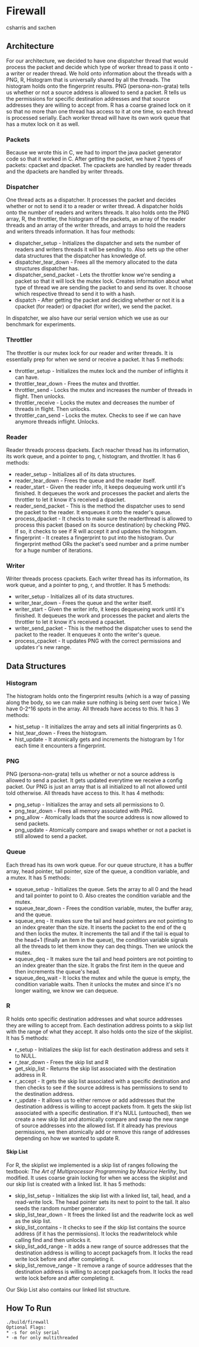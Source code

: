 # Firewall
csharris and sxchen

## Architecture 
For our architecture, we decided to have one dispatcher thread that would process the packet and decide which type of worker thread to pass it onto - a writer or reader thread. We hold onto information about the threads with a PNG, R, Histogram that is universally shared by all the threads. The histogram holds onto the fingerprint results. PNG (persona-non-grata) tells us whether or not a source address is allowed to send a packet. R tells us the permissions for specific destination addresses and that source addresses they are willing to accept from. R has a coarse grained lock on it so that no more than one thread has access to it at one time, so each thread is processed serially. Each worker thread will have its own work queue that has a mutex lock on it as well.

### Packets
Because we wrote this in C, we had to import the java packet generator code so that it worked in C. After getting the packet, we have 2 types of packets: cpacket and dpacket. The cpackets are handled by reader threads and the dpackets are handled by writer threads.

### Dispatcher
One thread acts as a dispatcher. It processes the packet and decides whether or not to send it to a reader or writer thread. A dispatcher holds onto the number of readers and writers threads. It also holds onto the PNG array, R, the throttler, the histogram of the packets, an array of the reader threads and an array of the writer threads, and arrays to hold the readers and writers threads information.
It has four methods:
* dispatcher_setup - Initializes the dispatcher and sets the number of readers and writers threads it will be sending to. Also sets up the other data structures that the dispatcher has knowledge of.  
* dispatcher_tear_down - Frees all the memory allocated to the data structures dispatcher has. 
* dispatcher_send_packet - Lets the throttler know we're sending a packet so that it will lock the mutex lock. Creates information about what type of thread we are sending the packet to and send its over. It choose which respective thread to send it to with a hash.
* dispatch - After getting the packet and deciding whether or not it is a cpacket (for reader) or dpacket (for writer), we send the packet. 

In dispatcher, we also have our serial version which we use as our benchmark for experiments.

### Throttler
The throttler is our mutex lock for our reader and writer threads. It is essentially prep for when we send or receive a packet. 
It has 5 methods:
* throttler_setup - Initializes the mutex lock and the number of inflights it can have.
* throttler_tear_down - Frees the mutex and throttler.
* throttler_send - Locks the mutex and increases the number of threads in flight. Then unlocks.
* throttler_receive - Locks the mutex and decreases the number of threads in flight. Then unlocks.
* throttler_can_send - Locks the mutex. Checks to see if we can have anymore threads inflight. Unlocks.

### Reader
Reader threads process dpackets. Each reacher thread has its information, its work queue, and a pointer to png, r, histogram, and throttler. It has 6 methods:
* reader_setup - Initializes all of its data structures.
* reader_tear_down - Frees the queue and the reader itself.
* reader_start - Given the reader info, it keeps dequeuing work until it's finished. It dequeues the work and processes the packet and alerts the throttler to let it know it's received a dpacket. 
* reader_send_packet - This is the method the dispatcher uses to send the packet to the reader. It enqueues it onto the reader's queue.
* process_dpacket - It checks to make sure the readerthread is allowed to process this packet (based on its source destination) by checking PNG. If so, it checks to see if R will accept it and updates the histogram. 
* fingerprint - It creates a fingerprint to put into the histogram. Our fingerprint method ORs the packet's seed number and a prime number for a huge number of iterations.

### Writer
Writer threads process cpackets. Each writer thread has its information, its work queue, and a pointer to png, r, and throttler. It has 5 methods:
* writer_setup - Initializes all of its data structures.  
* writer_tear_down - Frees the queue and the writer itself.
* writer_start - Given the writer info, it keeps dequeueing work until it's finished. It dequeues the work and processes the packet and alerts the throttler to let it know it's received a cpacket.
* writer_send_packet - This is the method the dispatcher uses to send the packet to the reader. It enqueues it onto the writer's queue.
* process_cpacket - It updates PNG with the correct permissions and updates r's new range.  

## Data Structures
### Histogram
The histogram holds onto the fingerprint results (which is a way of passing along the body, so we can make sure nothing is being sent over twice.) We have 0-2^16 spots in the array. All threads have access to this. It has 3 methods:
* hist_setup - It initializes the array and sets all initial fingerprints as 0.
* hist_tear_down - Frees the histogram.
* hist_update - It atomically gets and increments the histogram by 1 for each time it encounters a fingerprint. 

### PNG
PNG (persona-non-grata) tells us whether or not a source address is allowed to send a packet. It gets updated everytime we receive a config packet. Our PNG is just an array that is all initialized to all not allowed until told otherwise. All threads have access to this. It has 4 methods:
* png_setup - Initializes the array and sets all permissions to 0.
* png_tear_down - Frees all memory associated with PNG.
* png_allow - Atomically loads that the source address is now allowed to send packets.
* png_update - Atomically compare and swaps whether or not a packet is still allowed to send a packet.

### Queue
Each thread has its own work queue. For our queue structure, it has a buffer array, head pointer, tail pointer, size of the queue, a condition variable, and a mutex. It has 5 methods:
* squeue_setup - Initializes the queue. Sets the array to all 0 and the head and tail pointer to point to 0. Also creates the condition variable and the mutex. 
* squeue_tear_down - Frees the condition variable, mutex, the buffer aray, and the queue.
* squeue_enq - It makes sure the tail and head pointers are not pointing to an index greater than the size. It inserts the packet to the end of the q and then locks the mutex. It increments the tail and if the tail is equal to the head+1 (finally an item in the queue), the condition variable signals all the threads to let them know they can deq things. Then we unlock the mutex.
* squeue_deq - It makes sure the tail and head pointers are not pointing to an index greater than the size. It grabs the first item in the queue and then increments the queue's head. 
* squeue_deq_wait - It locks the mutex and while the queue is empty, the condition variable waits. Then it unlocks the mutex and since it's no longer waiting, we know we can dequeue. 

### R
R holds onto specific destination addresses and what source addresses they are willing to accept from. Each destination address points to a skip list with the range of what they accept. It also holds onto the size of the skiplist. It has 5 methods:
* r_setup - Initializes the skip list for each destination address and sets it to NULL.
* r_tear_down - Frees the skip list and R
* get_skip_list - Returns the skip list associated with the destination address in R.
* r_accept - It gets the skip list associated with a specific destination and then checks to see if the source address is has permissions to send to the destination address.
* r_update - It allows us to either remove or add addresses that the destination address is willing to accept packets from. It gets the skip list associated with a specific destination. If it's NULL (untouched), then we create a new skip list and atomically compare and swap the new range of source addresses into the allowed list. If it already has previous permissions, we then atomically add or remove this range of addresses depending on how we wanted to update R. 

#### Skip List
For R, the skiplist we implemented is a skip list of ranges following the textbook: _The Art of Multiprocessor Programming by Maurice Herlihy_, but modified. It uses coarse grain locking for when we access the skiplist and our skip list is created with a linked list. It has 5 methods:
* skip_list_setup - Initializes the skip list with a linked list, tail, head, and a read-write lock. The head pointer sets its next to point to the tail. It also seeds the random number generator. 
* skip_list_tear_down - It frees the linked list and the readwrite lock as well as the skip list.
* skip_list_contains - It checks to see if the skip list contains the source address (if it has the permissions). It locks the readwritelock while calling find and then unlocks it.
* skip_list_add_range - It adds a new range of source addresses that the destination address is willing to accept packagefs from. It locks the read write lock before and after completing it.
* skip_list_remove_range - It remove a range of source addresses that the destination address is willing to accept packagefs from. It locks the read write lock before and after completing it. 

Our Skip List also contains our linked list structure. 

## How To Run
```make
./build/firewall
Optional Flags: 
* -s for only serial
* -m for only multithreaded
```
